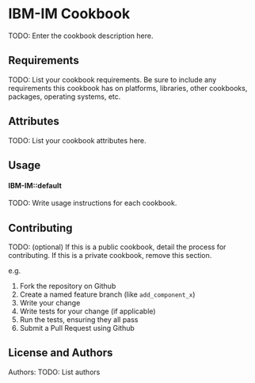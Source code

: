 IBM-IM Cookbook
===============
TODO: Enter the cookbook description here.


Requirements
------------
TODO: List your cookbook requirements. Be sure to include any requirements this cookbook has on platforms, libraries, other cookbooks, packages, operating systems, etc.


Attributes
----------
TODO: List your cookbook attributes here.


Usage
-----
#### IBM-IM::default
TODO: Write usage instructions for each cookbook.



Contributing
------------
TODO: (optional) If this is a public cookbook, detail the process for contributing. If this is a private cookbook, remove this section.

e.g.
1. Fork the repository on Github
2. Create a named feature branch (like `add_component_x`)
3. Write your change
4. Write tests for your change (if applicable)
5. Run the tests, ensuring they all pass
6. Submit a Pull Request using Github

License and Authors
-------------------
Authors: TODO: List authors
